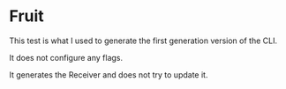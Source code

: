 # Fruit

This test is what I used to generate the first generation version of the CLI.

It does not configure any flags.

It generates the Receiver and does not try to update it.

